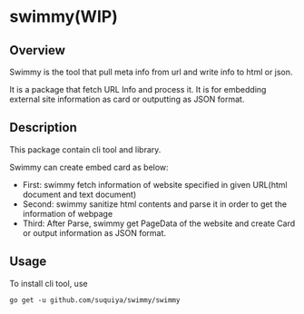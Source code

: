 swimmy(WIP)
====

## Overview
Swimmy is the tool that pull meta info from url and write info to html or json.

It is a package that fetch URL Info and process it. It is for embedding external site information as card or outputting as JSON format.

## Description

This package contain cli tool and library.

Swimmy can create embed card as below:

+ First: swimmy fetch information of website specified in given URL(html document and text document)
+ Second: swimmy sanitize html contents and parse it in order to get the information of webpage
+ Third: After Parse, swimmy get PageData of the website and create Card or output information as JSON format.

## Usage

To install cli tool, use

```
go get -u github.com/suquiya/swimmy/swimmy
```


